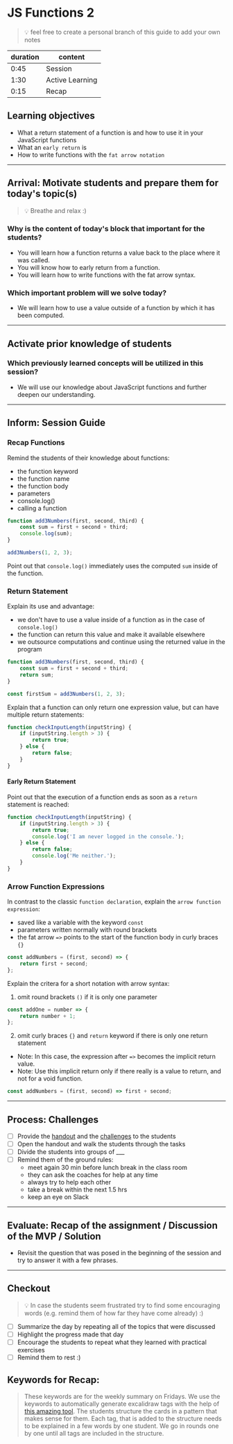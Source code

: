 # JS Functions 2

> 💡 feel free to create a personal branch of this guide to add your own notes

| duration | content         |
| -------- | --------------- |
| 0:45     | Session         |
| 1:30     | Active Learning |
| 0:15     | Recap           |

## Learning objectives

- What a return statement of a function is and how to use it in your JavaScript functions
- What an `early return` is
- How to write functions with the `fat arrow notation`

---

## Arrival: Motivate students and prepare them for today's topic(s)

> 💡 Breathe and relax :)

### Why is the content of today's block that important for the students?

- You will learn how a function returns a value back to the place where it was called.
- You will know how to early return from a function.
- You will learn how to write functions with the fat arrow syntax.

### Which important problem will we solve today?

- We will learn how to use a value outside of a function by which it has been computed.

---

## Activate prior knowledge of students

### Which previously learned concepts will be utilized in this session?

- We will use our knowledge about JavaScript functions and further deepen our understanding.

---

## Inform: Session Guide

### Recap Functions

Remind the students of their knowledge about functions:

- the function keyword
- the function name
- the function body
- parameters
- console.log()
- calling a function

```js
function add3Numbers(first, second, third) {
	const sum = first + second + third;
	console.log(sum);
}

add3Numbers(1, 2, 3);
```

Point out that `console.log()` immediately uses the computed `sum` inside of the function.

### Return Statement

Explain its use and advantage:

- we don't have to use a value inside of a function as in the case of `console.log()`
- the function can return this value and make it available elsewhere
- we outsource computations and continue using the returned value in the program

```js
function add3Numbers(first, second, third) {
	const sum = first + second + third;
	return sum;
}

const firstSum = add3Numbers(1, 2, 3);
```

Explain that a function can only return one expression value, but can have multiple return
statements:

```js
function checkInputLength(inputString) {
	if (inputString.length > 3) {
		return true;
	} else {
		return false;
	}
}
```

#### Early Return Statement

Point out that the execution of a function ends as soon as a `return` statement is reached:

```js
function checkInputLength(inputString) {
	if (inputString.length > 3) {
		return true;
		console.log('I am never logged in the console.');
	} else {
		return false;
		console.log('Me neither.');
	}
}
```

### Arrow Function Expressions

In contrast to the classic `function declaration`, explain the `arrow function expression`:

- saved like a variable with the keyword `const`
- parameters written normally with round brackets
- the fat arrow `=>` points to the start of the function body in curly braces `{}`

```js
const addNumbers = (first, second) => {
	return first + second;
};
```

Explain the critera for a short notation with arrow syntax:

1. omit round brackets `()` if it is only one parameter

```js
const addOne = number => {
	return number + 1;
};
```

2. omit curly braces `{}` and `return` keyword if there is only one return statement

- Note: In this case, the expression after `=>` becomes the implicit return value.
- Note: Use this implicit return only if there really is a value to return, and not for a void
  function.

```js
const addNumbers = (first, second) => first + second;
```

---

## Process: Challenges

- [ ] Provide the [handout](./js-functions-2.md) and the [challenges](challenges-js-functions-2.md)
      to the students
- [ ] Open the handout and walk the students through the tasks
- [ ] Divide the students into groups of \_\_\_
- [ ] Remind them of the ground rules:
  - meet again 30 min before lunch break in the class room
  - they can ask the coaches for help at any time
  - always try to help each other
  - take a break within the next 1.5 hrs
  - keep an eye on Slack

---

## Evaluate: Recap of the assignment / Discussion of the MVP / Solution

- Revisit the question that was posed in the beginning of the session and try to answer it with a
  few phrases.

---

## Checkout

> 💡 In case the students seem frustrated try to find some encouraging words (e.g. remind them of
> how far they have come already) :)

- [ ] Summarize the day by repeating all of the topics that were discussed
- [ ] Highlight the progress made that day
- [ ] Encourage the students to repeat what they learned with practical exercises
- [ ] Remind them to rest :)

## Keywords for Recap:

> These keywords are for the weekly summary on Fridays. We use the keywords to automatically
> generate excalidraw tags with the help of
> [this amazing tool](https://github.com/F-Kirchhoff/tag-cloud-generator). The students structure
> the cards in a pattern that makes sense for them. Each tag, that is added to the structure needs
> to be explained in a few words by one student. We go in rounds one by one until all tags are
> included in the structure.
